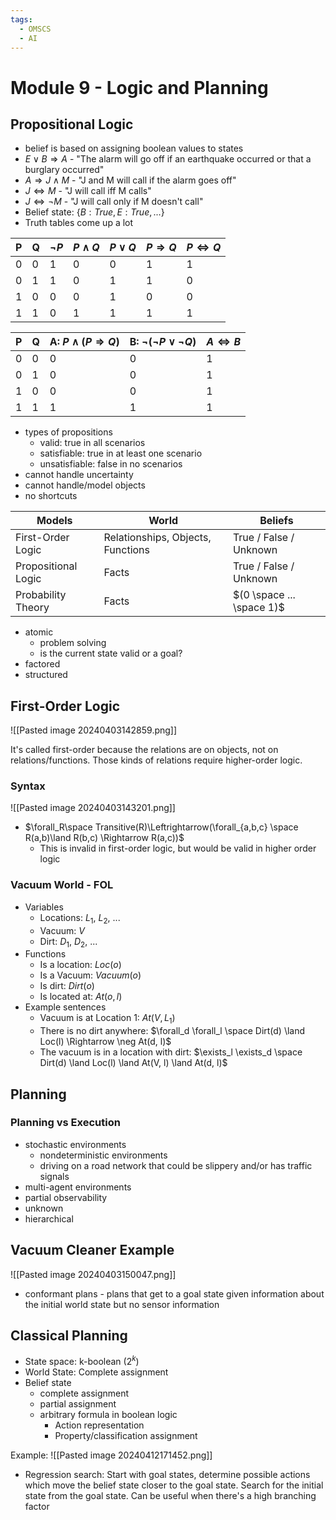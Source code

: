 ```yaml
---
tags:
  - OMSCS
  - AI
---
```

# Module 9 - Logic and Planning

## Propositional Logic
- belief is based on assigning boolean values to states
- $E \lor B \Rightarrow A$ - "The alarm will go off if an earthquake occurred or that a burglary occurred"
- $A \Rightarrow J \land M$ - "J and M will call if the alarm goes off"
- $J \Leftrightarrow M$ - "J will call iff M calls"
- $J \Leftrightarrow \neg M$ - "J will call only if M doesn't call"
- Belief state: $\{B: True, E: True, ...\}$
- Truth tables come up a lot

| P   | Q   | $\neg{P}$ | $P \land Q$ | $P \lor Q$ | $P \Rightarrow Q$ | $P \Leftrightarrow Q$ |
| --- | --- | --------- | ----------- | ---------- | ----------------- | --------------------- |
| 0   | 0   | 1         | 0           | 0          | 1                 | 1                     |
| 0   | 1   | 1         | 0           | 1          | 1                 | 0                     |
| 1   | 0   | 0         | 0           | 1          | 0                 | 0                     |
| 1   | 1   | 0         | 1           | 1          | 1                 | 1                     |

| P   | Q   | A: $P \land (P \Rightarrow Q)$ | B: $\neg (\neg P \lor \neg Q)$ | $A \Leftrightarrow B$ |
| --- | --- | ------------------------------ | ------------------------------ | --------------------- |
| 0   | 0   | 0                              | 0                              | 1                     |
| 0   | 1   | 0                              | 0                              | 1                     |
| 1   | 0   | 0                              | 0                              | 1                     |
| 1   | 1   | 1                              | 1                              | 1                     |

- types of propositions
	- valid: true in all scenarios
	- satisfiable: true in at least one scenario
	- unsatisfiable: false in no scenarios
- cannot handle uncertainty
- cannot handle/model objects
- no shortcuts

| Models              | World                             | Beliefs                   |
| ------------------- | --------------------------------- | ------------------------- |
| First-Order Logic   | Relationships, Objects, Functions | True / False / Unknown    |
| Propositional Logic | Facts                             | True / False / Unknown    |
| Probability Theory  | Facts                             | $(0 \space ... \space 1)$ |

- atomic
	- problem solving
	- is the current state valid or a goal?
- factored
- structured

## First-Order Logic
![[Pasted image 20240403142859.png]]

It's called first-order because the relations are on objects, not on relations/functions. Those kinds of relations require higher-order logic.

### Syntax
![[Pasted image 20240403143201.png]]

- $\forall_R\space Transitive(R)\Leftrightarrow(\forall_{a,b,c} \space R(a,b)\land R(b,c) \Rightarrow R(a,c))$
	- This is invalid in first-order logic, but would be valid in higher order logic
### Vacuum World - FOL
- Variables
	- Locations: $L_1$, $L_2$, ...
	- Vacuum: $V$
	- Dirt: $D_1$, $D_2$, ...
- Functions
	- Is a location: $Loc(o)$
	- Is a Vacuum: $Vacuum(o)$
	- Is dirt: $Dirt(o)$
	- Is located at: $At(o, l)$
- Example sentences
	- Vacuum is at Location 1: $At(V, L_1)$
	- There is no dirt anywhere: $\forall_d \forall_l \space Dirt(d) \land Loc(l) \Rightarrow \neg At(d, l)$
	- The vacuum is in a location with dirt: $\exists_l \exists_d \space Dirt(d) \land Loc(l) \land At(V, l) \land At(d, l)$

## Planning

### Planning vs Execution
- stochastic environments
	- nondeterministic environments
	- driving on a road network that could be slippery and/or has traffic signals
- multi-agent environments
- partial observability
- unknown
- hierarchical

## Vacuum Cleaner Example
![[Pasted image 20240403150047.png]]

- conformant plans - plans that get to a goal state given information about the initial world state but no sensor information

## Classical Planning
- State space: k-boolean ($2^k$)
- World State: Complete assignment
- Belief state
	- complete assignment
	- partial assignment
	- arbitrary formula in boolean logic
		- Action representation
		- Property/classification assignment

Example:
![[Pasted image 20240412171452.png]]

- Regression search: Start with goal states, determine possible actions which move the belief state closer to the goal state. Search for the initial state from the goal state. Can be useful when there's a high branching factor



